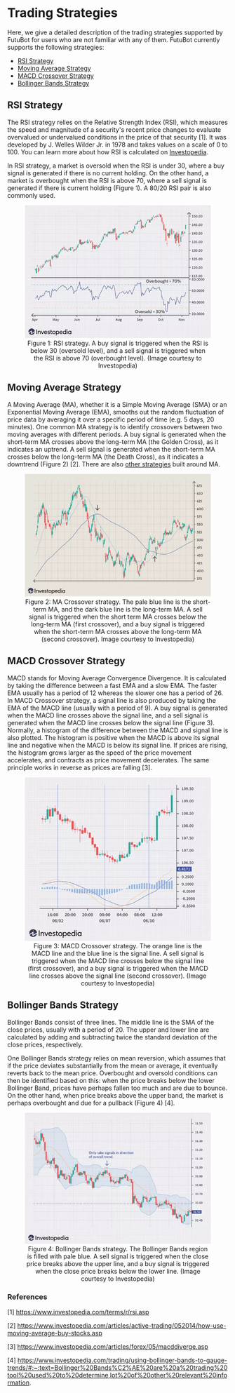 # Trading Strategies

Here, we give a detailed description of the trading strategies supported by FutuBot for users who are not familiar with any of them. FutuBot currently supports the following strategies:

- [RSI Strategy](#RSI-Strategy)
- [Moving Average Strategy](#Moving-Average-Strategy)
- [MACD Crossover Strategy](#MACD-Crossover-Strategy)
- [Bollinger Bands Strategy](#Bollinger-Bands-Strategy)

## RSI Strategy

The RSI strategy relies on the Relative Strength Index (RSI), which measures the speed and magnitude of a security's recent price changes to evaluate overvalued or undervalued conditions in the price of that security \[1\]. It was developed by J. Welles Wilder Jr. in 1978 and takes values on a scale of 0 to 100. You can learn more about how RSI is calculated on [Investopedia](https://www.investopedia.com/terms/r/rsi.asp).

In RSI strategy, a market is oversold when the RSI is under 30, where a buy signal is generated if there is no current holding. On the other hand, a market is overbought when the RSI is above 70, where a sell signal is generated if there is current holding (Figure 1). A 80/20 RSI pair is also commonly used.

<figure>

<img src="../imgs/RSI.png"/>
<figcaption align = "center">Figure 1: RSI strategy. A buy signal is triggered when the RSI is below 30 (oversold level), and a sell signal is triggered when the RSI is above 70 (overbought level). (Image courtesy to Investopedia)</figcaption>

</figure>

## Moving Average Strategy

A Moving Average (MA), whether it is a Simple Moving Average (SMA) or an Exponential Moving Average (EMA), smooths out the random fluctuation of price data by averaging it over a specific period of time (e.g. 5 days, 20 minutes). One common MA strategy is to identify crossovers between two moving averages with different periods. A buy signal is generated when the short-term MA crosses above the long-term MA (the Golden Cross), as it indicates an uptrend. A sell signal is generated when the short-term MA crosses below the long-term MA (the Death Cross), as it indicates a downtrend (Figure 2) \[2\]. There are also [other strategies](https://www.investopedia.com/articles/active-trading/052014/how-use-moving-average-buy-stocks.asp) built around MA.

<figure>
<div align="center">
  <img src="../imgs/MA.png"/>
  <figcaption align = "center">Figure 2: MA Crossover strategy. The pale blue line is the short-term MA, and the dark blue line is the long-term MA. A sell signal is triggered when the short term MA crosses below the long-term MA (first crossover), and a buy signal is triggered when the short-term MA crosses above the long-term MA (second crossover). Image courtesy to Investopedia)</figcaption>
</div>
</figure>

## MACD Crossover Strategy

MACD stands for Moving Average Convergence Divergence. It is calculated by taking the difference between a fast EMA and a slow EMA. The faster EMA usually has a period of 12 whereas the slower one has a period of 26. In MACD Crossover strategy, a signal line is also produced by taking the EMA of the MACD line (usually with a period of 9). A buy signal is generated when the MACD line crosses above the signal line, and a sell signal is generated when the MACD line crosses below the signal line (Figure 3). Normally, a histogram of the difference between the MACD and signal line is also plotted. The histogram is positive when the MACD is above its signal line and negative when the MACD is below its signal line. If prices are rising, the histogram grows larger as the speed of the price movement accelerates, and contracts as price movement decelerates. The same principle works in reverse as prices are falling \[3\].

<figure>
<div align="center">
  <img src="../imgs/MACD.png"/>
  <figcaption align = "center">Figure 3: MACD Crossover strategy. The orange line is the MACD line and the blue line is the signal line. A sell signal is triggered when the MACD line crosses below the signal line (first crossover), and a buy signal is triggered when the MACD line crosses above the signal line (second crossover). (Image courtesy to Investopedia)</figcaption>
</div>
</figure>

## Bollinger Bands Strategy

Bollinger Bands consist of three lines. The middle line is the SMA of the close prices, usually with a period of 20. The upper and lower line are calculated by adding and subtracting twice the standard deviation of the close prices, respectively.

One Bollinger Bands strategy relies on mean reversion, which assumes that if the price deviates substantially from the mean or average, it eventually reverts back to the mean price. Overbought and oversold conditions can then be identified based on this: when the price breaks below the lower Bollinger Band, prices have perhaps fallen too much and are due to bounce. On the other hand, when price breaks above the upper band, the market is perhaps overbought and due for a pullback (Figure 4) \[4\].

<figure>
<div align="center">
  <img src="../imgs/BollingerBands.png"/>

  <figcaption align = "center">Figure 4: Bollinger Bands strategy. The Bollinger Bands region is filled with pale blue. A sell signal is triggered when the close price breaks above the upper line, and a buy signal is triggered when the close price breaks below the lower line. (Image courtesy to Investopedia)</figcaption>
</div>
</figure>

### References

\[1\] https://www.investopedia.com/terms/r/rsi.asp

\[2\] https://www.investopedia.com/articles/active-trading/052014/how-use-moving-average-buy-stocks.asp

\[3\] https://www.investopedia.com/articles/forex/05/macddiverge.asp

\[4\] https://www.investopedia.com/trading/using-bollinger-bands-to-gauge-trends/#:~:text=Bollinger%20Bands%C2%AE%20are%20a%20trading%20tool%20used%20to%20determine,lot%20of%20other%20relevant%20information.
